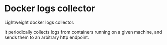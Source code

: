 # Docker logs collector

Lightweight docker logs collector.

It periodically collects logs from containers running on a given machine,
and sends them to an arbitrary http endpoint.
